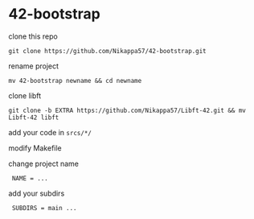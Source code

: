 <h1> 42-bootstrap </h1>

clone this repo
<pre><code>git clone https://github.com/Nikappa57/42-bootstrap.git</code></pre>

rename project
<pre><code>mv 42-bootstrap newname && cd newname</code></pre>

clone libft
<pre><code>git clone -b EXTRA https://github.com/Nikappa57/Libft-42.git && mv Libft-42 libft</code></pre>

add your code in <code>srcs/*/</code>

modify Makefile

change project name

<code> NAME 				=	... </code>

add your subdirs

<code> SUBDIRS				=	main ... </code>

